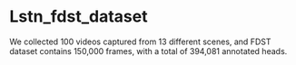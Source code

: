 # Lstn_fdst_dataset
We collected 100 videos captured from 13 different scenes, and FDST dataset contains 150,000 frames, with a total of 394,081 annotated heads.
